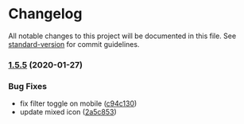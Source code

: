 # Changelog

All notable changes to this project will be documented in this file. See [standard-version](https://github.com/conventional-changelog/standard-version) for commit guidelines.

### [1.5.5](https://github.com/unplatform/catalyst-vue-webapp/compare/v1.5.4...v1.5.5) (2020-01-27)


### Bug Fixes

* fix filter toggle on mobile ([c94c130](https://github.com/unplatform/catalyst-vue-webapp/commit/c94c1301e408e2710ed94a20465ea907e56b91df))
* update mixed icon ([2a5c853](https://github.com/unplatform/catalyst-vue-webapp/commit/2a5c8535ef47f634baa6c1419799e72bdd975fe1))
